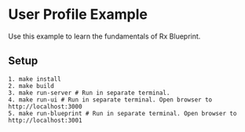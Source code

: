 # User Profile Example

Use this example to learn the fundamentals of Rx Blueprint.

## Setup

```
1. make install
2. make build
3. make run-server # Run in separate terminal.
4. make run-ui # Run in separate terminal. Open browser to http://localhost:3000
5. make run-blueprint # Run in separate terminal. Open browser to http://localhost:3001
```
